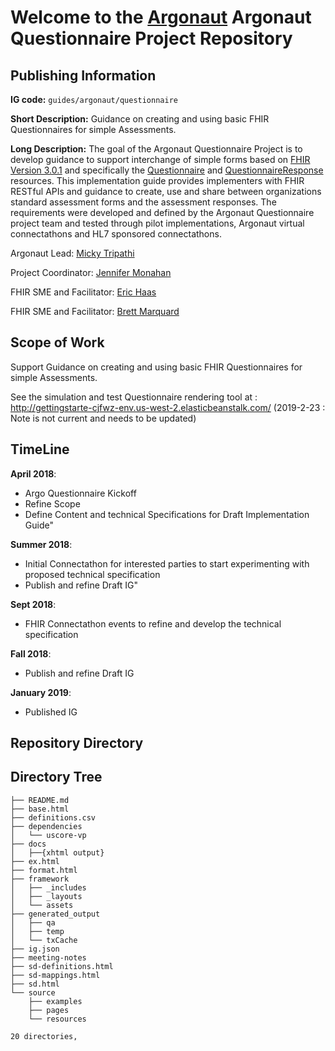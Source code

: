 # Welcome to the [Argonaut](http://argonautwiki.hl7.org/index.php?title=Main_Page) Argonaut Questionnaire Project Repository


## Publishing Information

**IG code:** `guides/argonaut/questionnaire`
<!--Proposed IG realm and code
What is the realm code (2-character country code or 'uv') and IG code to use for the path when the IG is published under http://hl7.org/fhir? E.g. us/ccda -->

**Short Description:** Guidance on creating and using basic FHIR Questionnaires for simple Assessments.
<!--1-2 sentences describing the purpose/scope of the IG for inclusion in the registry- this is the sentence that will be used here: http://www.fhir.org/guides/registry. This must describe the IG from the perspective of an implementer scanning a registry -->

**Long Description:** The goal of the Argonaut Questionnaire Project is to develop guidance to support interchange of simple forms based on [FHIR Version 3.0.1](http://hl7.org/fhir/STU3/) and specifically the [Questionnaire](http://hl7.org/fhir/STU3/questionnaire.html) and [QuestionnaireResponse](http://hl7.org/fhir/STU3/questionnaireresponse.html) resources.  This implementation guide provides implementers with FHIR RESTful APIs and guidance to create, use and share between organizations standard assessment forms and the assessment responses.  The requirements were developed and defined by the Argonaut Questionnaire project team and tested through pilot implementations, Argonaut virtual connectathons and HL7 sponsored connectathons.
<!-- 1(-2) paragraphs describing the purpose/scope of the IG in more detail for inclusion in the version history - this is content that will be used in your IG's equivalent of this: http://www.hl7.org/fhir/us/core/history.cfml. Again, this must describe the IG from the perspective of an implementer scanning a registry, it should not talk about the project and should NOT be copied from the PSS.  -->



Argonaut Lead: [Micky Tripathi](mtripathi@maehc.org)

Project Coordinator: [Jennifer Monahan](jmonahan@maehc.org)

FHIR SME and Facilitator: [Eric Haas](ehaas@healthedatainc.com)

FHIR SME and Facilitator: [Brett Marquard](brett@waveoneassociates.com)


## Scope of Work

Support Guidance on creating and using basic FHIR Questionnaires for simple Assessments.

See the simulation and test Questionnaire rendering tool at : http://gettingstarte-cjfwz-env.us-west-2.elasticbeanstalk.com/
    (2019-2-23 : Note is not current and needs to be updated)

## TimeLine

**April 2018**:

  - Argo Questionnaire Kickoff
  - Refine Scope
  - Define Content and technical Specifications for Draft Implementation Guide"
  
**Summer 2018**:

- Initial Connectathon for interested parties to start experimenting with proposed technical specification
- Publish and refine Draft IG"

**Sept 2018**:

- FHIR Connectathon events to refine and develop the technical specification

**Fall 2018**:

- Publish and refine Draft IG

**January 2019**:

- Published IG

## Repository Directory

## Directory Tree

~~~
├── README.md
├── base.html
├── definitions.csv
├── dependencies
│   └── uscore-vp
├── docs
│   ├──{xhtml output}
├── ex.html
├── format.html
├── framework
│   ├── _includes
│   ├── _layouts
│   └── assets
├── generated_output
│   ├── qa
│   ├── temp
│   └── txCache
├── ig.json
├── meeting-notes
├── sd-definitions.html
├── sd-mappings.html
├── sd.html
└── source
    ├── examples
    ├── pages
    └── resources

20 directories,

~~~
